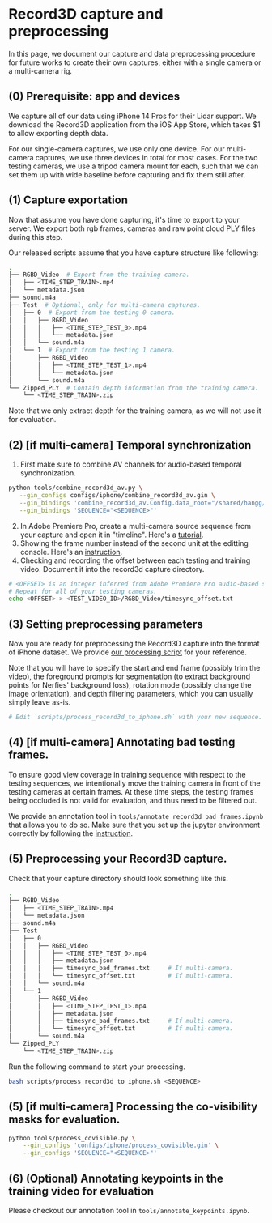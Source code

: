 # Record3D capture and preprocessing

In this page, we document our capture and data preprocessing procedure for future works to create their own captures, either with a single camera or a multi-camera rig.

## (0) Prerequisite: app and devices

We capture all of our data using iPhone 14 Pros for their Lidar support. We download the Record3D application from the iOS App Store, which takes $1 to allow exporting depth data.

For our single-camera captures, we use only one device. For our multi-camera captures, we use three devices in total for most cases.
For the two testing cameras, we use a tripod camera mount for each, such that we can set them up with wide baseline before capturing and fix them still after.

## (1) Capture exportation

Now that assume you have done capturing, it's time to export to your server. We export both rgb frames, cameras and raw point cloud PLY files during this step.

Our released scripts assume that you have capture structure like following:

```bash
.
├── RGBD_Video  # Export from the training camera.
│   ├── <TIME_STEP_TRAIN>.mp4
│   └── metadata.json
├── sound.m4a
├── Test  # Optional, only for multi-camera captures.
│   ├── 0  # Export from the testing 0 camera.
│   │   ├── RGBD_Video
│   │   │   ├── <TIME_STEP_TEST_0>.mp4
│   │   │   └── metadata.json
│   │   └── sound.m4a
│   └── 1  # Export from the testing 1 camera.
│       ├── RGBD_Video
│       │   ├── <TIME_STEP_TEST_1>.mp4
│       │   └── metadata.json
│       └── sound.m4a
└── Zipped_PLY  # Contain depth information from the training camera.
    └── <TIME_STEP_TRAIN>.zip
```

Note that we only extract depth for the training camera, as we will not use it for evaluation.

## (2) [if multi-camera] Temporal synchronization

1. First make sure to combine AV channels for audio-based temporal synchronization.

```bash
python tools/combine_record3d_av.py \
   --gin_configs configs/iphone/combine_record3d_av.gin \
   --gin_bindings 'combine_record3d_av.Config.data_root="/shared/hangg/datasets/iphone/record3d"' \
   --gin_bindings 'SEQUENCE="<SEQUENCE>"'
```

2. In Adobe Premiere Pro, create a multi-camera source sequence from your capture and open it in "timeline". Here's a [tutorial](https://www.youtube.com/watch?v=57Aek730DNU).
3. Showing the frame number instead of the second unit at the editting console. Here's an [instruction](https://creativecow.net/forums/thread/how-to-change-timeline-display-to-minsecframesae/#:~:text=Go%20to%20Project%3EProject%20Settings,Format%20from%20Frames%20to%20Timecode).
4. Checking and recording the offset between each testing and training video. Document it into the record3d capture directory.

```bash
# <OFFSET> is an integer inferred from Adobe Promiere Pro audio-based synchronization.
# Repeat for all of your testing cameras.
echo <OFFSET> > <TEST_VIDEO_ID>/RGBD_Video/timesync_offset.txt
```

## (3) Setting preprocessing parameters

Now you are ready for preprocessing the Record3D capture into the format of iPhone dataset.
We provide [our processing script](scripts/process_record3d_to_iphone.sh) for your reference.

Note that you will have to specify the start and end frame (possibly trim the video), the foreground prompts for segmentation (to extract background points for Nerfies' background loss), rotation mode (possibly change the image orientation), and depth filtering parameters, which you can usually simply leave as-is.

```bash
# Edit `scripts/process_record3d_to_iphone.sh` with your new sequence.
```

## (4) [if multi-camera] Annotating bad testing frames.

To ensure good view coverage in training sequence with respect to the testing sequences, we intentionally move the training camera in front of the testing cameras at certain frames. At these time steps, the testing frames being occluded is not valid for evaluation, and thus need to be filtered out.

We provide an annotation tool in `tools/annotate_record3d_bad_frames.ipynb` that allows you to do so. Make sure that you set up the jupyter environment correctly by following the [instruction](docs/SETUP.md).

## (5) Preprocessing your Record3D capture.

Check that your capture directory should look something like this.

```bash
.
├── RGBD_Video
│   ├── <TIME_STEP_TRAIN>.mp4
│   └── metadata.json
├── sound.m4a
├── Test
│   ├── 0
│   │   ├── RGBD_Video
│   │   │   ├── <TIME_STEP_TEST_0>.mp4
│   │   │   ├── metadata.json
│   │   │   ├── timesync_bad_frames.txt     # If multi-camera.
│   │   │   └── timesync_offset.txt         # If multi-camera.
│   │   └── sound.m4a
│   └── 1
│       ├── RGBD_Video
│       │   ├── <TIME_STEP_TEST_1>.mp4
│       │   ├── metadata.json
│       │   ├── timesync_bad_frames.txt     # If multi-camera.
│       │   └── timesync_offset.txt         # If multi-camera.
│       └── sound.m4a
└── Zipped_PLY
    └── <TIME_STEP_TRAIN>.zip
```

Run the following command to start your processing.

```bash
bash scripts/process_record3d_to_iphone.sh <SEQUENCE>
```

## (5) [if multi-camera] Processing the co-visibility masks for evaluation.

```bash
python tools/process_covisible.py \
    --gin_configs 'configs/iphone/process_covisible.gin' \
    --gin_configs 'SEQUENCE="<SEQUENCE>"'
```

## (6) (Optional) Annotating keypoints in the training video for evaluation

Please checkout our annotation tool in `tools/annotate_keypoints.ipynb`.
